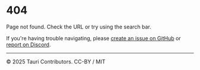 # 404

Page not found. Check the URL or try using the search bar.

If you're having trouble navigating, please [create an issue on GitHub](https://github.com/tauri-apps/tauri-docs/issues/new/choose) or [report on Discord](https://discord.com/invite/tauri).

 

---

© 2025 Tauri Contributors. CC-BY / MIT